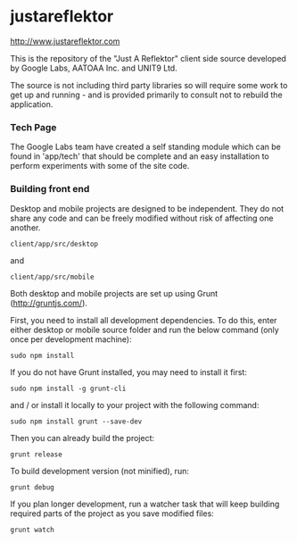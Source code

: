 justareflektor
==============
http://www.justareflektor.com

This is the repository of the "Just A Reflektor" client side source developed by Google Labs, AATOAA Inc. and UNIT9 Ltd.

The source is not including third party libraries so will require some work to get up and running - and is provided primarily to consult not to rebuild the application.

### Tech Page

The Google Labs team have created a self standing module which can be found in 'app/tech' that should be complete and an easy installation to perform experiments with some of the site code.

### Building front end

Desktop and mobile projects are designed to be independent. They do not share any code and can be freely modified without risk of affecting one another.
```
client/app/src/desktop
```
and
```
client/app/src/mobile
```

Both desktop and mobile projects are set up using Grunt (http://gruntjs.com/).

First, you need to install all development dependencies. To do this, enter either desktop or mobile source folder and run the below command (only once per development machine):
```
sudo npm install
```

If you do not have Grunt installed, you may need to install it first:
```
sudo npm install -g grunt-cli
```
and / or install it locally to your project with the following command:
```
sudo npm install grunt --save-dev
```

Then you can already build the project:
```
grunt release
```

To build development version (not minified), run:
```
grunt debug
```

If you plan longer development, run a watcher task that will keep building required parts of the project as you save modified files:
```
grunt watch
```

